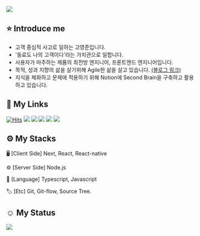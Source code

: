 ![][header]

## ⭐️ Introduce me
- 고객 중심적 사고로 일하는 고영준입니다.
- '동료도 나의 고객이다'라는 가치관으로 일합니다.
- 사용자가 마주하는 제품의 최전방 엔지니어, 프론트엔드 엔지니어입니다.
- 목적, 성과 지향의 삶을 살기위해 Agile한 삶을 살고 있습니다. [(블로그 링크)](https://medium.com/@robertjune/삶에-agile-적용하기-목적-지향적-삶을-추구하다-332ec0ae8726)
- 지식을 체화하고 문제에 적용하기 위해 Notion에 Second Brain을 구축하고 활용하고 있습니다.

## 🔗 My Links
[![Hits](https://hits.seeyoufarm.com/api/count/incr/badge.svg?url=https%3A%2F%2Fgithub.com%2Fyeongjunekoh&count_bg=%234CA0FF&title_bg=%23728290&icon=&icon_color=%23E7E7E7&title=%F0%9F%94%A5YeongjuneKoh+%7C+Robert.+++&edge_flat=false)](https://hits.seeyoufarm.com)
[![][resume]](https://file.notion.so/f/f/00c41136-1dec-4549-a2a8-f34a882db51f/5e788096-38ca-49f6-933b-b2f782388332/%E1%84%8B%E1%85%B5%E1%84%85%E1%85%A7%E1%86%A8%E1%84%89%E1%85%A5_%E1%84%80%E1%85%A9%E1%84%8B%E1%85%A7%E1%86%BC%E1%84%8C%E1%85%AE%E1%86%AB_ver_1.0.2_(%E1%84%87%E1%85%A2%E1%84%91%E1%85%A9).pdf?id=8af44ea9-9bda-4160-ac0d-df4d0573d428&table=block&spaceId=00c41136-1dec-4549-a2a8-f34a882db51f&expirationTimestamp=1710806400000&signature=BW3wWOsotaSArpU5Evkhk2s21S5ZiFtUc9auU11V_mo&downloadName=%5B%E1%84%8B%E1%85%B5%E1%84%85%E1%85%A7%E1%86%A8%E1%84%89%E1%85%A5%5D+%E1%84%80%E1%85%A9%E1%84%8B%E1%85%A7%E1%86%BC%E1%84%8C%E1%85%AE%E1%86%AB+ver+1.0.2+%28%E1%84%87%E1%85%A2%E1%84%91%E1%85%A9%29.pdf)
[![][linkedin]](https://www.linkedin.com/in/yeoungjunekoh/)
[![][mail]](mailto:yeongjunekoh@gmail.com)
[![][notion]](https://june-vital.notion.site/07a44815de954bfaaed8a539bc222946?v=5ca855edc11e4500b7c3993f01350e37&pvs=4)
[![][medium]](https://medium.com/@robertjune)

## ⚙️ My Stacks
🖥 [Client Side] Next, React, React-native

⚙️ [Server Side] Node.js

📗 [Language] Typescript, Javascript

🏷 [Etc] Git, Git-flow, Source Tree.

## ☺️ My Status
![][stats]




[resume]: https://img.shields.io/badge/Resume-742ddd?style=flat&logoColor=white&logo=QuickLook
[linkedin]: https://img.shields.io/badge/LinkedIn-2867b2?style=flat&logoColor=white&logo=LinkedIn
[medium]: https://img.shields.io/badge/Medium-000000?style=flat&logoColor=white&logo=Medium
[mail]: https://img.shields.io/badge/Mail-ea4335?style=flat&logoColor=white&logo=Gmail
[notion]: https://img.shields.io/badge/Notion:_Second_Brain-white?style=flat&logoColor=black&logo=Notion

[header]:https://capsule-render.vercel.app/api?type=venom&height=200&color=0:6186ff,100:a82da8&text=끝없는%20성장을%20추구하는%20고영준입니다.&reversal=false&textBg=false&fontSize=40&fontAlign=50&animation=fadeIn&fontColor=b5c6ff

[stats]: https://github-readme-stats.vercel.app/api?username=yeongjunekoh&show_icons=true&icon_color=ffffff&count_private=true&bg_color=30,fbc2eb,a6c1ee&title_color=ffeeff&text_color=fff





